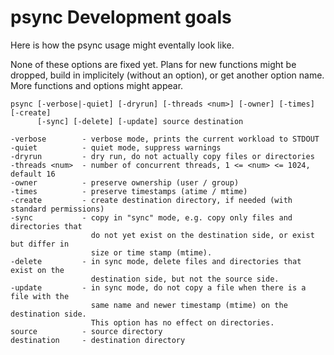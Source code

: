 psync Development goals
=======================

Here is how the psync usage might eventally look like.

None of these options are fixed yet. Plans for new functions might be dropped,
build in implicitely (without an option), or get another option name. More
functions and options might appear.

	psync [-verbose|-quiet] [-dryrun] [-threads <num>] [-owner] [-times] [-create]
	      [-sync] [-delete] [-update] source destination

	-verbose        - verbose mode, prints the current workload to STDOUT
	-quiet          - quiet mode, suppress warnings
    -dryrun         - dry run, do not actually copy files or directories
	-threads <num>  - number of concurrent threads, 1 <= <num> <= 1024, default 16
	-owner          - preserve ownership (user / group)
	-times          - preserve timestamps (atime / mtime)
	-create         - create destination directory, if needed (with standard permissions)
	-sync           - copy in "sync" mode, e.g. copy only files and directories that
	                  do not yet exist on the destination side, or exist but differ in
	                  size or time stamp (mtime).
	-delete         - in sync mode, delete files and directories that exist on the
	                  destination side, but not the source side.
	-update         - in sync mode, do not copy a file when there is a file with the
	                  same name and newer timestamp (mtime) on the destination side.
	                  This option has no effect on directories.
	source          - source directory
	destination     - destination directory
